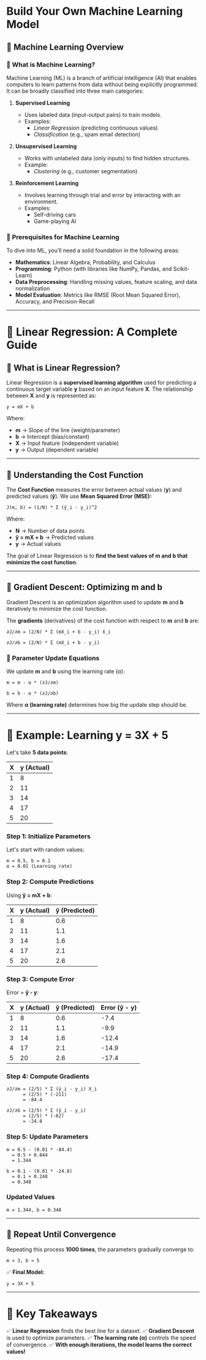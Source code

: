 # Build Your Own Machine Learning Model

## 🤖 Machine Learning Overview

### 🔹 What is Machine Learning?

Machine Learning (ML) is a branch of artificial intelligence (AI) that enables computers to learn patterns from data without being explicitly programmed. It can be broadly classified into three main categories:

1. **Supervised Learning**  
   - Uses labeled data (input-output pairs) to train models.  
   - Examples:  
     - *Linear Regression* (predicting continuous values)  
     - *Classification* (e.g., spam email detection)  

2. **Unsupervised Learning**  
   - Works with unlabeled data (only inputs) to find hidden structures.  
   - Example:  
     - *Clustering* (e.g., customer segmentation)  

3. **Reinforcement Learning**  
   - Involves learning through trial and error by interacting with an environment.  
   - Examples:  
     - Self-driving cars  
     - Game-playing AI  

### 🔹 Prerequisites for Machine Learning

To dive into ML, you’ll need a solid foundation in the following areas:  
- **Mathematics**: Linear Algebra, Probability, and Calculus  
- **Programming**: Python (with libraries like NumPy, Pandas, and Scikit-Learn)  
- **Data Preprocessing**: Handling missing values, feature scaling, and data normalization  
- **Model Evaluation**: Metrics like RMSE (Root Mean Squared Error), Accuracy, and Precision-Recall  

---

# 📌 Linear Regression: A Complete Guide

## 🔹 What is Linear Regression?

Linear Regression is a **supervised learning algorithm** used for predicting a continuous target variable **y** based on an input feature **X**. The relationship between **X** and **y** is represented as:

```
y = mX + b
```

Where:

- **m** → Slope of the line (weight/parameter)
- **b** → Intercept (bias/constant)
- **X** → Input feature (independent variable)
- **y** → Output (dependent variable)

---

## 🔹 Understanding the Cost Function

The **Cost Function** measures the error between actual values (**y**) and predicted values (**ŷ**). We use **Mean Squared Error (MSE):**

```
J(m, b) = (1/N) * Σ (ŷ_i - y_i)^2
```

Where:

- **N** → Number of data points
- **ŷ = mX + b** → Predicted values
- **y** → Actual values

The goal of Linear Regression is to **find the best values of m and b that minimize the cost function**.

---

## 🔹 Gradient Descent: Optimizing m and b

Gradient Descent is an optimization algorithm used to update **m** and **b** iteratively to minimize the cost function.

The **gradients** (derivatives) of the cost function with respect to **m** and **b** are:

```
∂J/∂m = (2/N) * Σ (mX_i + b - y_i) X_i
```

```
∂J/∂b = (2/N) * Σ (mX_i + b - y_i)
```

### 🔹 Parameter Update Equations

We update **m** and **b** using the learning rate (α):

```
m = m - α * (∂J/∂m)
```

```
b = b - α * (∂J/∂b)
```

Where **α (learning rate)** determines how big the update step should be.

---

# 🔹 Example: Learning y = 3X + 5

Let's take **5 data points**:

| X | y (Actual) |
| - | ---------- |
| 1 | 8          |
| 2 | 11         |
| 3 | 14         |
| 4 | 17         |
| 5 | 20         |

### **Step 1: Initialize Parameters**

Let's start with random values:

```
m = 0.5, b = 0.1
α = 0.01 (Learning rate)
```

### **Step 2: Compute Predictions**

Using **ŷ = mX + b**:

| X | y (Actual) | ŷ (Predicted) |
| - | ---------- | ------------- |
| 1 | 8          | 0.6           |
| 2 | 11         | 1.1           |
| 3 | 14         | 1.6           |
| 4 | 17         | 2.1           |
| 5 | 20         | 2.6           |

### **Step 3: Compute Error**

Error = **ŷ - y**:

| X | y (Actual) | ŷ (Predicted) | Error (ŷ - y) |
| - | ---------- | ------------- | ------------- |
| 1 | 8          | 0.6           | -7.4          |
| 2 | 11         | 1.1           | -9.9          |
| 3 | 14         | 1.6           | -12.4         |
| 4 | 17         | 2.1           | -14.9         |
| 5 | 20         | 2.6           | -17.4         |

### **Step 4: Compute Gradients**

```
∂J/∂m = (2/5) * Σ (ŷ_i - y_i) X_i
      = (2/5) * (-211)
      = -84.4
```

```
∂J/∂b = (2/5) * Σ (ŷ_i - y_i)
      = (2/5) * (-62)
      = -24.8
```

### **Step 5: Update Parameters**

```
m = 0.5 - (0.01 * -84.4)
  = 0.5 + 0.844
  = 1.344
```

```
b = 0.1 - (0.01 * -24.8)
  = 0.1 + 0.248
  = 0.348
```

### **Updated Values**

```
m = 1.344, b = 0.348
```

---

## 🔄 Repeat Until Convergence

Repeating this process **1000 times**, the parameters gradually converge to:

```
m ≈ 3, b ≈ 5
```

✅ **Final Model:**

```
y = 3X + 5
```

---

# 🎯 Key Takeaways

✅ **Linear Regression** finds the best line for a dataset.
✅ **Gradient Descent** is used to optimize parameters.
✅ **The learning rate (α)** controls the speed of convergence.
✅ **With enough iterations, the model learns the correct values!**

